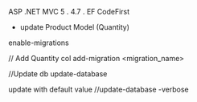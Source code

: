 ASP .NET MVC 5 . 4.7 . EF CodeFirst 

- update Product Model (Quantity)
 
 enable-migrations
 
 // Add Quantity col
 add-migration <migration_name>
 
 //Update db
 update-database
 
 update with default value
 //update-database -verbose